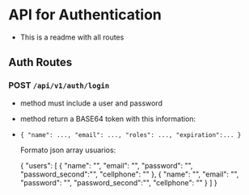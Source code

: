 # API for Authentication

- This is a readme with all routes

## Auth Routes

### POST ```/api/v1/auth/login```

- method must include a user and password
- method return a BASE64 token with this information:
- ```{ "name": ..., "email": ..., "roles": ..., "expiration":... }```


  Formato json array usuarios:

  {
  "users": [
    {
      "name": "",
      "email": "",
      "password": "",
      "password_second":"",
      "cellphone": ""
    },
    {
      "name": "",
      "email": "",
      "password": "",
      "password_second":"",
      "cellphone": ""
    }
  ]
}
